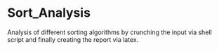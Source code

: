 # Sort_Analysis
Analysis of different sorting algorithms by crunching the input via shell script and finally creating the report via latex.
